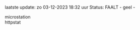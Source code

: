 laatste update: 
zo 03-12-2023 18:32   uur 
Status: FAALT - geel - 
<div class="service Y">microstation</div><div class="service G">httpstat</div>